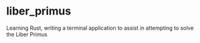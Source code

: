 # liber_primus
 Learning Rust, writing a terminal application to assist in attempting to solve the Liber Primus

 ## 
